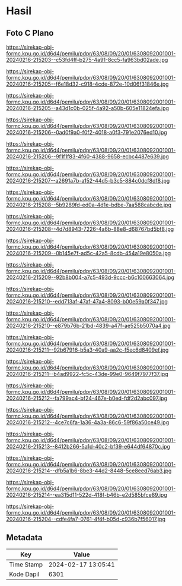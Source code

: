# Hasil

## Foto C Plano

https://sirekap-obj-formc.kpu.go.id/d6d4/pemilu/pdpr/63/08/09/20/01/6308092001001-20240216-215203--c53fd4ff-b275-4a91-8cc5-fa963bd02ade.jpg

https://sirekap-obj-formc.kpu.go.id/d6d4/pemilu/pdpr/63/08/09/20/01/6308092001001-20240216-215205--f6e18d32-c918-4cde-872e-10d06f31846e.jpg

https://sirekap-obj-formc.kpu.go.id/d6d4/pemilu/pdpr/63/08/09/20/01/6308092001001-20240216-215205--a43d1c0b-025f-4a92-a50b-605e11824efa.jpg

https://sirekap-obj-formc.kpu.go.id/d6d4/pemilu/pdpr/63/08/09/20/01/6308092001001-20240216-215206--0ad0f9a0-f0f2-4018-a0f3-791e2076ed10.jpg

https://sirekap-obj-formc.kpu.go.id/d6d4/pemilu/pdpr/63/08/09/20/01/6308092001001-20240216-215206--9f1f1f83-4f60-4388-9658-ecbc4487e639.jpg

https://sirekap-obj-formc.kpu.go.id/d6d4/pemilu/pdpr/63/08/09/20/01/6308092001001-20240216-215207--a2691a7b-a152-44d5-b3c5-884c0dcf8df8.jpg

https://sirekap-obj-formc.kpu.go.id/d6d4/pemilu/pdpr/63/08/09/20/01/6308092001001-20240216-215208--5b9289fd-ed0a-4d1e-bdbe-7aa588cabcde.jpg

https://sirekap-obj-formc.kpu.go.id/d6d4/pemilu/pdpr/63/08/09/20/01/6308092001001-20240216-215208--4d7d8943-7226-4a6b-88e8-d68767bd5bf8.jpg

https://sirekap-obj-formc.kpu.go.id/d6d4/pemilu/pdpr/63/08/09/20/01/6308092001001-20240216-215209--0b145e7f-ad5c-42a5-8cdb-454a19e8050a.jpg

https://sirekap-obj-formc.kpu.go.id/d6d4/pemilu/pdpr/63/08/09/20/01/6308092001001-20240216-215209--92b8b004-a7c5-493d-9ccc-b6c100663064.jpg

https://sirekap-obj-formc.kpu.go.id/d6d4/pemilu/pdpr/63/08/09/20/01/6308092001001-20240216-215210--edd713af-47af-47a4-8093-b00e59a0f347.jpg

https://sirekap-obj-formc.kpu.go.id/d6d4/pemilu/pdpr/63/08/09/20/01/6308092001001-20240216-215210--e879b76b-21bd-4839-a47f-ae525b5070a4.jpg

https://sirekap-obj-formc.kpu.go.id/d6d4/pemilu/pdpr/63/08/09/20/01/6308092001001-20240216-215211--92b67916-b5a3-40a9-aa2c-f5ec6d8409ef.jpg

https://sirekap-obj-formc.kpu.go.id/d6d4/pemilu/pdpr/63/08/09/20/01/6308092001001-20240216-215211--b4ad9922-fc5c-43de-99e0-9649f7977f37.jpg

https://sirekap-obj-formc.kpu.go.id/d6d4/pemilu/pdpr/63/08/09/20/01/6308092001001-20240216-215212--fa799ac4-bf24-467e-b0ed-fdf2d2abc097.jpg

https://sirekap-obj-formc.kpu.go.id/d6d4/pemilu/pdpr/63/08/09/20/01/6308092001001-20240216-215212--4ce7c6fa-1a36-4a3a-86c6-59f86a50ce49.jpg

https://sirekap-obj-formc.kpu.go.id/d6d4/pemilu/pdpr/63/08/09/20/01/6308092001001-20240216-215213--8412b266-5a1d-40c2-bf39-e644df64870c.jpg

https://sirekap-obj-formc.kpu.go.id/d6d4/pemilu/pdpr/63/08/09/20/01/6308092001001-20240216-215214--dfb5a1b6-8be3-44d2-8448-5ce8eed76ab3.jpg

https://sirekap-obj-formc.kpu.go.id/d6d4/pemilu/pdpr/63/08/09/20/01/6308092001001-20240216-215214--ea315d11-522d-418f-b46b-e2d585bfce89.jpg

https://sirekap-obj-formc.kpu.go.id/d6d4/pemilu/pdpr/63/08/09/20/01/6308092001001-20240216-215204--cdfe4fa7-0761-4f4f-b05d-c936b7f56017.jpg


## Metadata

| Key        | Value               |
| ---------- | ------------------- |
| Time Stamp | 2024-02-17 13:05:41 |
| Kode Dapil | 6301                |



